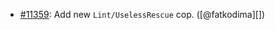 * [#11359](https://github.com/rubocop/rubocop/issues/11359): Add new `Lint/UselessRescue` cop. ([@fatkodima][])
